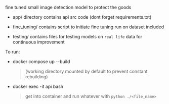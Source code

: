 fine tuned small image detection model to protect the goods

- app/ directory contains api src code (dont forget requirements.txt)

- fine_tuning/ contains script to initiate fine tuning run on dataset included

- testing/ contains files for testing models on `real life` data for continuous improvement


To run:

- docker compose up --build 
    > (working directory mounted by default to prevent constant rebuilding)

- docker exec -it api bash
    > get into container and run whatever with `python ./<file_name>`